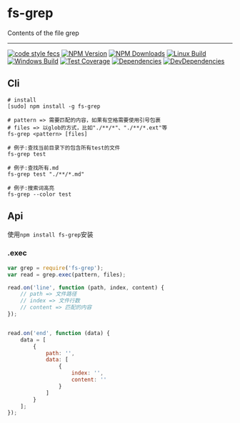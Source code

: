 # fs-grep

Contents of the file grep

---

[![code style fecs](https://img.shields.io/badge/code%20style-fecs-brightgreen.svg)](https://github.com/ecomfe/fecs)
[![NPM Version](https://img.shields.io/npm/v/fs-grep.svg)](https://npmjs.org/package/fs-grep)
[![NPM Downloads](https://img.shields.io/npm/dm/fs-grep.svg)](https://npmjs.org/package/fs-grep)
[![Linux Build](https://img.shields.io/travis/xuexb/fs-grep/master.svg?label=linux)](https://travis-ci.org/xuexb/fs-grep)
[![Windows Build](https://img.shields.io/appveyor/ci/xuexb/fs-grep/master.svg?label=windows)](https://ci.appveyor.com/project/xuexb/fs-grep)
[![Test Coverage](https://img.shields.io/coveralls/xuexb/fs-grep/master.svg)](https://coveralls.io/r/xuexb/fs-grep?branch=master)
[![Dependencies](https://img.shields.io/david/xuexb/fs-grep.svg?style=flat)](https://david-dm.org/xuexb/fs-grep)
[![DevDependencies](https://img.shields.io/david/dev/xuexb/fs-grep.svg?style=flat)](https://david-dm.org/xuexb/fs-grep)


## Cli

```shell
# install
[sudo] npm install -g fs-grep

# pattern => 需要匹配的内容，如果有空格需要使用引号包裹
# files => 以glob的方式，比如"./**/*"、"./**/*.ext"等
fs-grep <pattern> [files]

# 例子:查找当前目录下的包含所有test的文件
fs-grep test

# 例子:查找所有.md
fs-grep test "./**/*.md"

# 例子:搜索词高亮
fs-grep --color test
```

## Api

使用`npm install fs-grep`安装

### .exec

```js
var grep = require('fs-grep');
var read = grep.exec(pattern, files);

read.on('line', function (path, index, content) {
    // path => 文件路径
    // index => 文件行数
    // content => 匹配的内容
});


read.on('end', function (data) {
    data = [
        {
            path: '',
            data: [
                {
                    index: '',
                    content: ''
                }
            ]
        }
    ];
});
```

